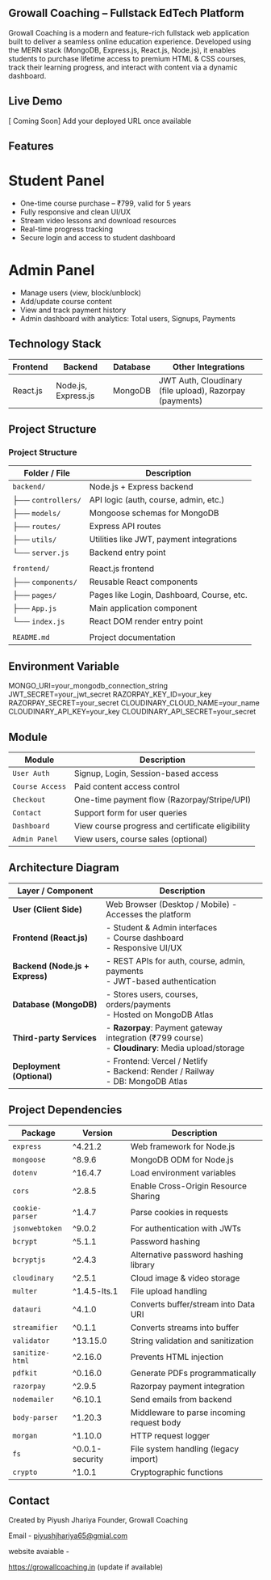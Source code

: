 ## Growall Coaching – Fullstack EdTech Platform

Growall Coaching is a modern and feature-rich fullstack web application built to deliver a seamless online education experience. Developed using the MERN stack (MongoDB, Express.js, React.js, Node.js), it enables students to purchase lifetime access to premium HTML & CSS courses, track their learning progress, and interact with content via a dynamic dashboard.

## Live Demo

[ Coming Soon]
Add your deployed URL once available

## Features
 
# Student Panel


-  One-time course purchase – ₹799, valid for 5 years  
-  Fully responsive and clean UI/UX  
-  Stream video lessons and download resources  
-  Real-time progress tracking  
-  Secure login and access to student dashboard  



# Admin Panel

-  Manage users (view, block/unblock)
-  Add/update course content
-  View and track payment history
-  Admin dashboard with analytics: Total users, Signups, Payments


## Technology Stack

| Frontend | Backend             | Database | Other Integrations                                      |
| -------- | ------------------- | -------- | ------------------------------------------------------- |
| React.js | Node.js, Express.js | MongoDB  | JWT Auth, Cloudinary (file upload), Razorpay (payments) |

## Project Structure
###  Project Structure

| Folder / File           | Description                                      |
|-------------------------|--------------------------------------------------|
| `backend/`              | Node.js + Express backend                        |
| ├── `controllers/`      | API logic (auth, course, admin, etc.)            |
| ├── `models/`           | Mongoose schemas for MongoDB                     |
| ├── `routes/`           | Express API routes                               |
| ├── `utils/`            | Utilities like JWT, payment integrations         |
| └── `server.js`         | Backend entry point                              |
|                         |                                                  |
| `frontend/`             | React.js frontend                                |
| ├── `components/`       | Reusable React components                        |
| ├── `pages/`            | Pages like Login, Dashboard, Course, etc.        |
| ├── `App.js`            | Main application component                       |
| └── `index.js`          | React DOM render entry point                     |
|                         |                                                  |
| `README.md`             | Project documentation                            |


## Environment Variable

MONGO_URI=your_mongodb_connection_string
JWT_SECRET=your_jwt_secret
RAZORPAY_KEY_ID=your_key
RAZORPAY_SECRET=your_secret
CLOUDINARY_CLOUD_NAME=your_name
CLOUDINARY_API_KEY=your_key
CLOUDINARY_API_SECRET=your_secret

## Module 


| Module          | Description                                      |
| --------------- | ------------------------------------------------ |
| `User Auth`     | Signup, Login, Session-based access              |
| `Course Access` | Paid content access control                      |
| `Checkout`      | One-time payment flow (Razorpay/Stripe/UPI)      |
| `Contact`       | Support form for user queries                    |
| `Dashboard`     | View course progress and certificate eligibility |
| `Admin Panel`   | View users, course sales (optional)              |


## Architecture Diagram

| Layer / Component               | Description                                                                                         |
| ------------------------------- | --------------------------------------------------------------------------------------------------- |
| **User (Client Side)**          | Web Browser (Desktop / Mobile) - Accesses the platform                                              |
| **Frontend (React.js)**         | - Student & Admin interfaces<br>- Course dashboard<br>- Responsive UI/UX                            |
| **Backend (Node.js + Express)** | - REST APIs for auth, course, admin, payments<br>- JWT-based authentication                         |
| **Database (MongoDB)**          | - Stores users, courses, orders/payments<br>- Hosted on MongoDB Atlas                               |
| **Third-party Services**        | - **Razorpay**: Payment gateway integration (₹799 course)<br>- **Cloudinary**: Media upload/storage |
| **Deployment (Optional)**       | - Frontend: Vercel / Netlify<br>- Backend: Render / Railway<br>- DB: MongoDB Atlas                  |


## Project Dependencies

| Package         | Version         | Description                               |
| --------------- | --------------- | ----------------------------------------- |
| `express`       | ^4.21.2         | Web framework for Node.js                 |
| `mongoose`      | ^8.9.6          | MongoDB ODM for Node.js                   |
| `dotenv`        | ^16.4.7         | Load environment variables                |
| `cors`          | ^2.8.5          | Enable Cross-Origin Resource Sharing      |
| `cookie-parser` | ^1.4.7          | Parse cookies in requests                 |
| `jsonwebtoken`  | ^9.0.2          | For authentication with JWTs              |
| `bcrypt`        | ^5.1.1          | Password hashing                          |
| `bcryptjs`      | ^2.4.3          | Alternative password hashing library      |
| `cloudinary`    | ^2.5.1          | Cloud image & video storage               |
| `multer`        | ^1.4.5-lts.1    | File upload handling                      |
| `datauri`       | ^4.1.0          | Converts buffer/stream into Data URI      |
| `streamifier`   | ^0.1.1          | Converts streams into buffer              |
| `validator`     | ^13.15.0        | String validation and sanitization        |
| `sanitize-html` | ^2.16.0         | Prevents HTML injection                   |
| `pdfkit`        | ^0.16.0         | Generate PDFs programmatically            |
| `razorpay`      | ^2.9.5          | Razorpay payment integration              |
| `nodemailer`    | ^6.10.1         | Send emails from backend                  |
| `body-parser`   | ^1.20.3         | Middleware to parse incoming request body |
| `morgan`        | ^1.10.0         | HTTP request logger                       |
| `fs`            | ^0.0.1-security | File system handling (legacy import)      |
| `crypto`        | ^1.0.1          | Cryptographic functions                   |



##  Contact

Created by Piyush Jhariya
Founder, Growall Coaching

Email - piyushjhariya65@gmial.com

website avaiable -

https://growallcoaching.in (update if available)
